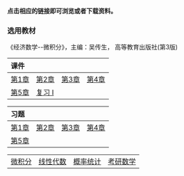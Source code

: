 **点击相应的链接即可浏览或者下载资料。**

### 选用教材

《经济数学--微积分》，主编：吴传生， 高等教育出版社(第3版)

| **课件**                                 |                                          |                                          |                                          |
| :--------------------------------------- | :--------------------------------------- | :--------------------------------------- | :--------------------------------------- |
| <a href='./docs/ppt_chap1.pdf'>第1章</a> | <a href='./docs/ppt_chap2.pdf'>第2章</a> | <a href='./docs/ppt_chap3.pdf'>第3章</a> | <a href='./docs/ppt_chap4.pdf'>第4章</a> |
| <a href='./docs/ppt_chap5.pdf'>第5章</a> | <a href='./docs/ppt_fx1.pdf'>复习 I</a>  |                                          |                                          |

| **习题**                                  |                                           |                                           |                                           |
| :---------------------------------------- | :---------------------------------------- | :---------------------------------------- | :---------------------------------------- |
| <a href='./docs/xsim_chap1.pdf'>第1章</a> | <a href='./docs/xsim_chap2.pdf'>第2章</a> | <a href='./docs/xsim_chap3.pdf'>第3章</a> | <a href='./docs/xsim_chap4.pdf'>第4章</a> |
| <a href='./docs/xsim_chap5.pdf'>第5章</a> |                                           |                                           |                                           |











|                                   |                                      |                                      |                                 |
| :-------------------------------- | :----------------------------------- | :----------------------------------- | :------------------------------ |
| <a href='../wjf/index'>微积分</a> | <a href='../xxds/index'>线性代数</a> | <a href='../gltj/index'>概率统计</a> | <a href='../.kysx'>考研数学</a> |

